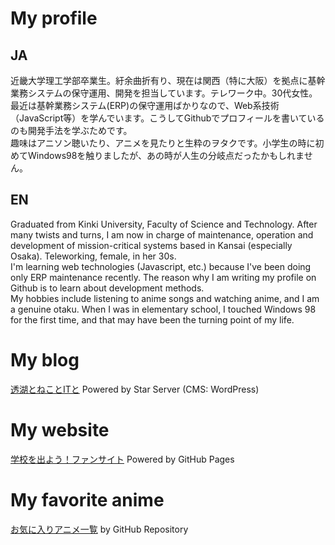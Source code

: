# My profile

## JA

近畿大学理工学部卒業生。紆余曲折有り、現在は関西（特に大阪）を拠点に基幹業務システムの保守運用、開発を担当しています。テレワーク中。30代女性。  
最近は基幹業務システム(ERP)の保守運用ばかりなので、Web系技術（JavaScript等）を学んでいます。こうしてGithubでプロフィールを書いているのも開発手法を学ぶためです。  
趣味はアニソン聴いたり、アニメを見たりと生粋のヲタクです。小学生の時に初めてWindows98を触りましたが、あの時が人生の分岐点だったかもしれません。

## EN

Graduated from Kinki University, Faculty of Science and Technology. After many twists and turns, I am now in charge of maintenance, operation and development of mission-critical systems based in Kansai (especially Osaka). Teleworking, female, in her 30s.  
I'm learning web technologies (Javascript, etc.) because I've been doing only ERP maintenance recently. The reason why I am writing my profile on Github is to learn about development methods.  
My hobbies include listening to anime songs and watching anime, and I am a genuine otaku. When I was in elementary school, I touched Windows 98 for the first time, and that may have been the turning point of my life.

# My blog

[透湖とねことITと](https://blog.asterisk-interceptor.net/) Powered by Star Server (CMS: WordPress) 

# My website

[学校を出よう！ファンサイト](https://escape-from-the-school.asterisk-interceptor.net/) Powered by GitHub Pages  

# My favorite anime

[お気に入りアニメ一覧](https://github.com/touko-oto/my-favorite-anime) by GitHub Repository  
